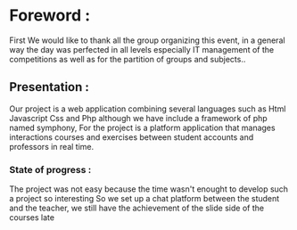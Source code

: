 # Foreword :

First We would like to thank all the group organizing this event, in a general way the day was perfected in all levels especially IT management of the competitions as well as for the partition of groups and subjects..

## Presentation :

Our project is a web application combining several languages such as Html Javascript Css and Php although we have include a framework of php named symphony, For the project is a platform application that manages interactions courses and exercises between student accounts and professors in real time.

### State of progress :

The project was not easy because the time wasn't enought to develop such a project so interesting
So we set up a chat platform between the student and the teacher, we still have the achievement of the slide side of the courses late
